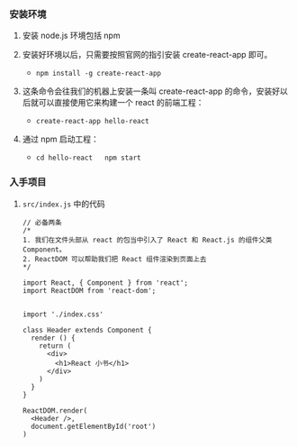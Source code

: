 ### 安装环境

1. 安装 node.js 环境包括 npm
2. 安装好环境以后，只需要按照官网的指引安装 create-react-app 即可。
    - `npm install -g create-react-app`
3. 这条命令会往我们的机器上安装一条叫 create-react-app 的命令，安装好以后就可以直接使用它来构建一个 react 的前端工程：
    - `create-react-app hello-react `

4. 通过 npm 启动工程：
    - `cd hello-react   npm start`


### 入手项目
1. `src/index.js` 中的代码
    
    ```
    // 必备两条
    /*
    1. 我们在文件头部从 react 的包当中引入了 React 和 React.js 的组件父类 Component。
    2. ReactDOM 可以帮助我们把 React 组件渲染到页面上去
    */
    
    import React, { Component } from 'react';
    import ReactDOM from 'react-dom';
    
    
    import './index.css'
    
    class Header extends Component {
      render () {
        return (
          <div>
            <h1>React 小书</h1>
          </div>
        )
      }
    }
    
    ReactDOM.render(
      <Header />,
      document.getElementById('root')
    )
    ```

    


